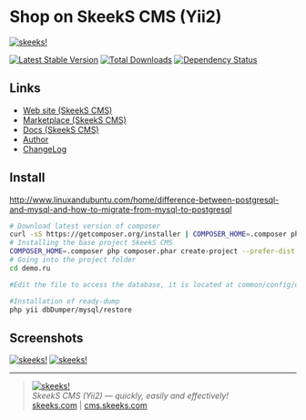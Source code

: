 Shop on SkeekS CMS (Yii2)
=========================

[![skeeks!](https://en.cms.skeeks.com/uploads/all/35/fd/33/35fd33aa306823dbaf53a0142d43b3fa.png)](https://en.cms.skeeks.com)  

[![Latest Stable Version](https://poser.pugx.org/skeeks/app-shop-smarty/v/stable.png)](https://packagist.org/skeeks/app-shop-smarty/app-v3-shop)
[![Total Downloads](https://poser.pugx.org/skeeks/app-shop-smarty/downloads.png)](https://packagist.org/packages/skeeks/app-shop-smarty)
[![Dependency Status](https://www.versioneye.com/php/skeeks:app-shop-smarty/dev-master/badge.png)](https://www.versioneye.com/php/skeeks:app-shop-smarty/dev-master)


Links
-----------
* [Web site (SkeekS CMS)](https://cms.skeeks.com)
* [Marketplace (SkeekS CMS)](https://cms.skeeks.com/marketplace/websites/clothing/257-internet-magazin-odejdyi)
* [Docs (SkeekS CMS)](https://cms.skeeks.com/docs)
* [Author](https://skeeks.com)
* [ChangeLog](https://github.com/skeeks-cms/cms/blob/master/CHANGELOG.md)

Install
-----------

http://www.linuxandubuntu.com/home/difference-between-postgresql-and-mysql-and-how-to-migrate-from-mysql-to-postgresql

```bash
# Download latest version of composer
curl -sS https://getcomposer.org/installer | COMPOSER_HOME=.composer php
# Installing the base project SkeekS CMS
COMPOSER_HOME=.composer php composer.phar create-project --prefer-dist --stability=dev skeeks/app-shop-smarty demo.ru
# Going into the project folder
cd demo.ru

#Edit the file to access the database, it is located at common/config/db.php

#Installation of ready-dump
php yii dbDumper/mysql/restore
```

Screenshots
-----------
[![skeeks!](https://cms.skeeks.com/uploads/all/3f/6d/14/3f6d14293f59d2553f867c324ca1959e.png)](https://cms.skeeks.com)
[![skeeks!](https://cms.skeeks.com/uploads/all/2d/27/d4/2d27d4cdeeaceb28c54184f3b1886f36.png)](https://cms.skeeks.com)

___

> [![skeeks!](https://gravatar.com/userimage/74431132/13d04d83218593564422770b616e5622.jpg)](https://skeeks.com)  
<i>SkeekS CMS (Yii2) — quickly, easily and effectively!</i>  
[skeeks.com](https://skeeks.com) | [cms.skeeks.com](https://cms.skeeks.com)

